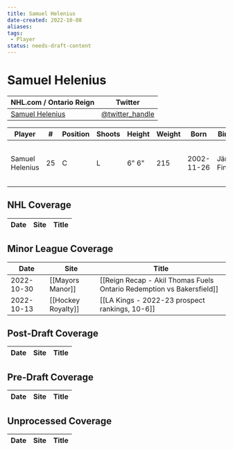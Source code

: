 ```yaml
---
title: Samuel Helenius
date-created: 2022-10-08
aliases: 
tags:
 - Player
status: needs-draft-content
---
```


# Samuel Helenius

NHL.com / Ontario Reign | Twitter
-|-
[Samuel Helenius](https://ontarioreign.com/roster/samuel-helenius) | [@twitter_handle](https://twitter.com/)

Player | \# | Position | Shoots | Height | Weight | Born | Birthplace | Draft 
-|-|-|-|-|-|-|-|-
Samuel Helenius | 25 | C | L | 6" 6" | 215 | 2002-11-26 | Järvenpää, Finland | LAK 2nd RD, 2021 (59th)



## NHL  Coverage
| Date | Site | Title | 
| ---- | ---- | ----- |


## Minor League Coverage
| Date       | Site               | Title                                                                 |
| ---------- | ------------------ | --------------------------------------------------------------------- |
| 2022-10-30 | [[Mayors Manor]]   | [[Reign Recap - Akil Thomas Fuels Ontario Redemption vs Bakersfield]] |
| 2022-10-13 | [[Hockey Royalty]] | [[LA Kings - 2022-23 prospect rankings, 10-6]]                        |



## Post-Draft Coverage
| Date | Site | Title | 
| ---- | ---- | ----- |



## Pre-Draft Coverage
| Date | Site | Title | 
| ---- | ---- | ----- |


## Unprocessed Coverage
| Date | Site | Title | 
| ---- | ---- | ----- |


